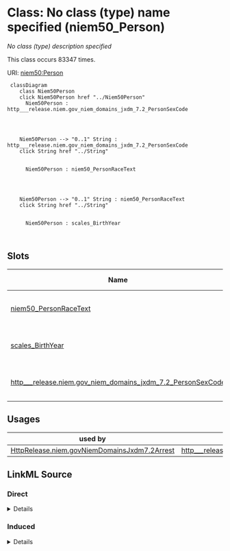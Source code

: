 

# Class: No class (type) name specified (niem50_Person)


_No class (type) description specified_






This class occurs 83347 times.


URI: [niem50:Person](http://release.niem.gov/niem/niem-core/5.0/Person)






```mermaid
 classDiagram
    class Niem50Person
    click Niem50Person href "../Niem50Person"
      Niem50Person : http___release.niem.gov_niem_domains_jxdm_7.2_PersonSexCode
        
          
    
    
    Niem50Person --> "0..1" String : http___release.niem.gov_niem_domains_jxdm_7.2_PersonSexCode
    click String href "../String"

        
      Niem50Person : niem50_PersonRaceText
        
          
    
    
    Niem50Person --> "0..1" String : niem50_PersonRaceText
    click String href "../String"

        
      Niem50Person : scales_BirthYear
        
      
```




<!-- no inheritance hierarchy -->


## Slots

| Name | Cardinality and Range | Description | Inheritance | Occurrences |
| ---  | --- | --- | --- | --- |
| [niem50_PersonRaceText](../slots/niem50_PersonRaceText.md) | 0..1 <br/> [xsd:string](http://www.w3.org/2001/XMLSchema#string) | No slot (predicate) description specified <br/>  | direct | 83436 |
| [scales_BirthYear](../slots/scales_BirthYear.md) | 0..1 <br/> [XsdGYear](../types/XsdGYear.md) | No slot (predicate) description specified <br/>  | direct | 91623 |
| [http___release.niem.gov_niem_domains_jxdm_7.2_PersonSexCode](../slots/http___release.niem.gov_niem_domains_jxdm_7.2_PersonSexCode.md) | 0..1 <br/> [xsd:string](http://www.w3.org/2001/XMLSchema#string) | No slot (predicate) description specified <br/>  | direct | 85487 |





## Usages

| used by | used in | type | used |
| ---  | --- | --- | --- |
| [HttpRelease.niem.govNiemDomainsJxdm7.2Arrest](../classes/HttpRelease.niem.govNiemDomainsJxdm7.2Arrest.md) | [http___release.niem.gov_niem_domains_jxdm_7.2_ArrestSubject](../slots/http___release.niem.gov_niem_domains_jxdm_7.2_ArrestSubject.md) | range | [Niem50Person](../classes/Niem50Person.md) |











## LinkML Source

<!-- TODO: investigate https://stackoverflow.com/questions/37606292/how-to-create-tabbed-code-blocks-in-mkdocs-or-sphinx -->

### Direct

<details>

```yaml
name: niem50_Person
conforms_to: No schema conformance document specified
annotations:
  count:
    tag: count
    value: 83347
description: No class (type) description specified
title: No class (type) name specified
from_schema: scales-kg
rank: 1000
slots:
- niem50_PersonRaceText
- scales_BirthYear
- http___release.niem.gov_niem_domains_jxdm_7.2_PersonSexCode
slot_usage:
  http___release.niem.gov_niem_domains_jxdm_7.2_PersonSexCode:
    name: http___release.niem.gov_niem_domains_jxdm_7.2_PersonSexCode
    annotations:
      string:
        tag: string
        value: 85487
  niem50_PersonRaceText:
    name: niem50_PersonRaceText
    annotations:
      string:
        tag: string
        value: 83436
  scales_BirthYear:
    name: scales_BirthYear
    annotations:
      xsd_gYear:
        tag: xsd_gYear
        value: 91623
class_uri: niem50:Person

```
</details>

### Induced

<details>

```yaml
name: niem50_Person
conforms_to: No schema conformance document specified
annotations:
  count:
    tag: count
    value: 83347
description: No class (type) description specified
title: No class (type) name specified
from_schema: scales-kg
rank: 1000
slot_usage:
  http___release.niem.gov_niem_domains_jxdm_7.2_PersonSexCode:
    name: http___release.niem.gov_niem_domains_jxdm_7.2_PersonSexCode
    annotations:
      string:
        tag: string
        value: 85487
  niem50_PersonRaceText:
    name: niem50_PersonRaceText
    annotations:
      string:
        tag: string
        value: 83436
  scales_BirthYear:
    name: scales_BirthYear
    annotations:
      xsd_gYear:
        tag: xsd_gYear
        value: 91623
attributes:
  niem50_PersonRaceText:
    name: niem50_PersonRaceText
    annotations:
      string:
        tag: string
        value: 83436
    description: No slot (predicate) description specified
    examples:
    - object:
        example_object: White
        example_object_type: string
        example_predicate: niem50:PersonRaceText
        example_subject: scales:/JudgeEntity/SJ000002
        example_subject_type: http___release.niem.gov_niem_domains_jxdm_7.2_Judge
    - object:
        example_object: B
        example_object_type: string
        example_predicate: niem50:PersonRaceText
        example_subject: scales:Agent/ga-fulton-01/10000019
        example_subject_type: http___release.niem.gov_niem_domains_jxdm_7.2_CaseDefendantParty
    - object:
        example_object: B
        example_object_type: string
        example_predicate: niem50:PersonRaceText
        example_subject: scales:ArrestSubject/ga-atlanta-pd-100720495
        example_subject_type: niem50_Person
    from_schema: scales-kg
    rank: 1000
    slot_uri: niem50:PersonRaceText
    alias: niem50_PersonRaceText
    owner: niem50_Person
    domain_of:
    - http___release.niem.gov_niem_domains_jxdm_7.2_CaseDefendantParty
    - http___release.niem.gov_niem_domains_jxdm_7.2_Judge
    - niem50_Person
    range: string
  scales_BirthYear:
    name: scales_BirthYear
    annotations:
      xsd_gYear:
        tag: xsd_gYear
        value: 91623
    description: No slot (predicate) description specified
    examples:
    - object:
        example_object: '1975'
        example_object_type: xsd_gYear
        example_predicate: scales:BirthYear
        example_subject: scales:ArrestSubject/ga-atlanta-pd-100720495
        example_subject_type: niem50_Person
    from_schema: scales-kg
    rank: 1000
    slot_uri: scales:BirthYear
    alias: scales_BirthYear
    owner: niem50_Person
    domain_of:
    - niem50_Person
    range: xsd_gYear
  http___release.niem.gov_niem_domains_jxdm_7.2_PersonSexCode:
    name: http___release.niem.gov_niem_domains_jxdm_7.2_PersonSexCode
    annotations:
      string:
        tag: string
        value: 85487
    description: No slot (predicate) description specified
    examples:
    - object:
        example_object: 'M '
        example_object_type: string
        example_predicate: http://release.niem.gov/niem/domains/jxdm/7.2/PersonSexCode
        example_subject: scales:Agent/ga-fulton-01/10000019
        example_subject_type: http___release.niem.gov_niem_domains_jxdm_7.2_CaseDefendantParty
    - object:
        example_object: M
        example_object_type: string
        example_predicate: http://release.niem.gov/niem/domains/jxdm/7.2/PersonSexCode
        example_subject: scales:ArrestSubject/ga-atlanta-pd-100720495
        example_subject_type: niem50_Person
    from_schema: scales-kg
    rank: 1000
    slot_uri: http://release.niem.gov/niem/domains/jxdm/7.2/PersonSexCode
    alias: http___release.niem.gov_niem_domains_jxdm_7.2_PersonSexCode
    owner: niem50_Person
    domain_of:
    - http___release.niem.gov_niem_domains_jxdm_7.2_CaseDefendantParty
    - niem50_Person
    range: string
class_uri: niem50:Person

```
</details>
